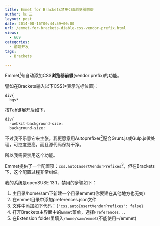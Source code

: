 ```yaml
---
title: Emmet for Brackets禁用CSS浏览器前缀
author: 陈 三
layout: post
date: 2014-08-16T00:44:59+00:00
url: /emmet-for-brackets-diable-css-vendor-prefix.html
views:
  - 669
categories:
  - 前端开发
tags:
  - Brackets

---
```

Emmet[^13389.1]有自动添加CSS**浏览器前缀**(vendor prefix)的功能。

譬如在Brackets输入以下CSS(*表示光标位置)：

    div{
      bgs*
    

按<kbd>Tab</kbd>键展开后如下，

    div{
      -webkit-background-size:
      background-size:
    

不过我不乐意它来主张。我更愿意用Autoprefixer[^13389.2]配合Grunt.js或Gulp.js做处理，可控度更高，而且源代码保持干净。

所以我需要禁用这个功能。

Emmet提供了一个配置项：`css.autoInsertVendorPrefixes`[^13389.3]，但在Brackets下，这个配置过程非常纠结。

我的系统是openSUSE 13.1，禁用的步骤如下：

  1. 主目录/home/sam下新建一个目录emmet(你要建在其他地方也无妨)
  2. 在emmet目录中添加preferences.json文件
  3. 文件中添加如下代码：`{"css.autoInsertVendorPrefixes": false}`
  4. 打开Brackets主界面中的`Emmet`菜单，选择`Preferences...`
  5. 在Extension folder里填入`/home/sam/emmet`(不能使用~/emmet)
  6. 重启Brackets

[^13389.1]:    
    [emmetio/brackets-emmet][1]

[^13389.2]:    
    [ai/autoprefixer][2]

[^13389.3]:    
    [preferences.json][3]

 [1]: https://github.com/emmetio/brackets-emmet
 [2]: https://github.com/ai/autoprefixer
 [3]: http://docs.emmet.io/customization/preferences/